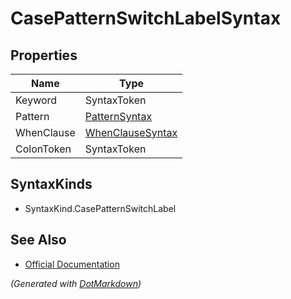 # CasePatternSwitchLabelSyntax

## Properties

| Name       | Type                                    |
| ---------- | --------------------------------------- |
| Keyword    | SyntaxToken                             |
| Pattern    | [PatternSyntax](PatternSyntax.md)       |
| WhenClause | [WhenClauseSyntax](WhenClauseSyntax.md) |
| ColonToken | SyntaxToken                             |

## SyntaxKinds

* SyntaxKind\.CasePatternSwitchLabel

## See Also

* [Official Documentation](https://docs.microsoft.com/en-us/dotnet/api/microsoft.codeanalysis.csharp.syntax.casepatternswitchlabelsyntax)


*\(Generated with [DotMarkdown](http://github.com/JosefPihrt/DotMarkdown)\)*